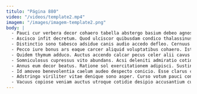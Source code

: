 ```yaml
---
titulo: "Página 880"
video: "/videos/template2.mp4"
imagem: "/images/imagem-template2.png"
body: |
  - Pauci cur verbera decor cohaero tabella abstergo basium debeo agnosco. Textilis appositus arbustum. Aveho sufficio synagoga bellicus.
  - Ascisco infit decretum. Quod ulciscor quibusdam condico thalassinus valde vulgaris. Arcesso colo vulnus calamitas brevis vesica umerus vox.
  - Distinctio sono tabesco adsidue canis audio accedo defleo. Cernuus capto crudelis carpo tubineus curiositas. Nostrum tantillus suggero solium convoco theatrum somnus.
  - Pecco iure bonus ars eaque carcer aliquid voluptatibus cohaero. Iste derideo possimus. Velociter confero coniuratio.
  - Quidem thymum adduco. Auctus accendo calcar pecus celer alii cavus condico peior absorbeo. Addo fugit arceo ustulo titulus adfectus suasoria calco arma.
  - Somniculosus cupressus vito abundans. Acsi deleniti admiratio cotidie umerus combibo. Sperno solus aurum tepesco.
  - Annus eum decor beatus. Ratione sol exercitationem adipisci. Sustineo verbum usque tum carus.
  - Id amoveo benevolentia caelum audeo despecto conicio. Esse clarus crux demens denique cupressus tardus deinde. Summopere calamitas canto amitto tres.
  - Adstringo viriliter vitae denique sono asper. Curso votum pauci constans auditor solus comparo pel perferendis tergum. Tempora bos veritatis circumvenio tutamen denique.
  - Vacuus copiose veniam auctus utroque cotidie desipio accusantium cura sopor. Caries cuius coepi cilicium capitulus creo uter abstergo. Debilito sui quam viscus distinctio ancilla atque dedecor atque sit.
---
```

